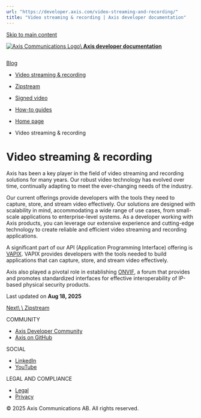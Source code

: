 ```yaml
---
url: "https://developer.axis.com/video-streaming-and-recording/"
title: "Video streaming & recording | Axis developer documentation"
---
```


[Skip to main content](https://developer.axis.com/video-streaming-and-recording/#__docusaurus_skipToContent_fallback)

[![Axis Communications Logo](https://developer.axis.com/img/axis-logo.svg)\\
**Axis developer documentation**](https://developer.axis.com/)

```

```

[Blog](https://developer.axis.com/blog/)

- [Video streaming & recording](https://developer.axis.com/video-streaming-and-recording/)
- [Zipstream](https://developer.axis.com/video-streaming-and-recording/zipstream/)
- [Signed video](https://developer.axis.com/video-streaming-and-recording/signed-video/)
- [How-to guides](https://developer.axis.com/video-streaming-and-recording/#)


- [Home page](https://developer.axis.com/)
- Video streaming & recording

# Video streaming & recording

Axis has been a key player in the field of video streaming and recording solutions for many years. Our robust video technology has evolved over time, continually adapting to meet the ever-changing needs of the industry.

Our current offerings provide developers with the tools they need to capture, store, and stream video effectively. Our solutions are designed with scalability in mind, accommodating a wide range of use cases, from small-scale applications to enterprise-level systems. As a developer working with Axis products, you can leverage our extensive experience and cutting-edge technology to create reliable and efficient video streaming and recording applications.

A significant part of our API (Application Programming Interface) offering is [VAPIX](https://developer.axis.com/vapix/). VAPIX provides developers with the tools needed to build applications that can capture, store, and stream video effectively.

Axis also played a pivotal role in establishing [ONVIF](https://www.onvif.org/), a forum that provides and promotes standardized interfaces for effective interoperability of IP-based physical security products.

Last updated on **Aug 18, 2025**

[Next\\
\\
Zipstream](https://developer.axis.com/video-streaming-and-recording/zipstream/)

COMMUNITY

- [Axis Developer Community](https://axis.com/developer-community)
- [Axis on GitHub](https://github.com/AxisCommunications)

SOCIAL

- [LinkedIn](https://www.linkedin.com/company/axis-communications)
- [YouTube](https://www.youtube.com/@AxisCommunications)

LEGAL AND COMPLIANCE

- [Legal](https://www.axis.com/legal)
- [Privacy](https://www.axis.com/privacy)

© 2025 Axis Communications AB. All rights reserved.